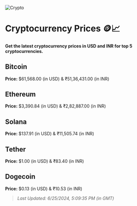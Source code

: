 
![Crypto](https://www.techguide.com.au/wp-content/uploads/2020/11/crypto3.jpeg)

# Cryptocurrency Prices 🪙📈

#### Get the latest cryptocurrency prices in USD and INR for top 5 cryptocurrencies.

## Bitcoin

**Price:** $61,568.00 (in USD) & ₹51,36,431.00 (in INR)

## Ethereum

**Price:** $3,390.84 (in USD) & ₹2,82,887.00 (in INR)

## Solana

**Price:** $137.91 (in USD) & ₹11,505.74 (in INR)

## Tether

**Price:** $1.00 (in USD) & ₹83.40 (in INR)

## Dogecoin

**Price:** $0.13 (in USD) & ₹10.53 (in INR)

> _Last Updated: 6/25/2024, 5:09:35 PM (in GMT)_
